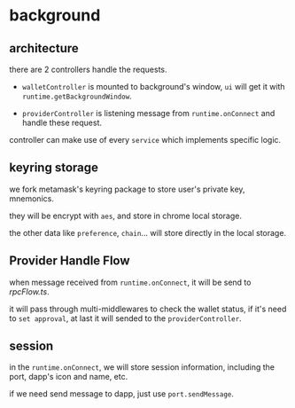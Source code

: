 # background

## architecture

there are 2 controllers handle the requests.

- `walletController` is mounted to background's window, `ui` will get it with `runtime.getBackgroundWindow`.

- `providerController` is listening message from `runtime.onConnect` and handle these request.

controller can make use of every `service` which implements specific logic.

## keyring storage

we fork metamask's keyring package to store user's private key, mnemonics.

they will be encrypt with `aes`, and store in chrome local storage.

the other data like `preference`, `chain`... will store directly in the local storage.

## Provider Handle Flow

when message received from `runtime.onConnect`, it will be send to _rpcFlow.ts_.

it will pass through multi-middlewares to check the wallet status, if it's need to `set approval`, at last it will sended to the `providerController`.


## session

in the `runtime.onConnect`, we will store session information, including the port, dapp's icon and name, etc.

if we need send message to dapp, just use `port.sendMessage`.
